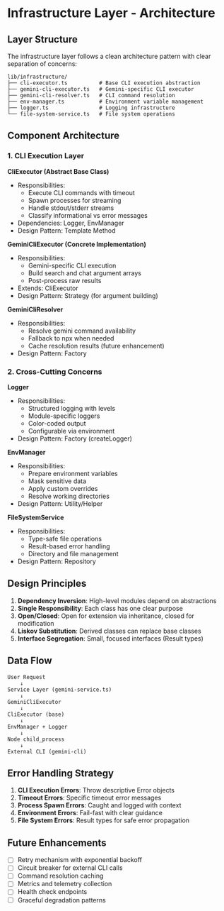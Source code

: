 # Infrastructure Layer - Architecture

## Layer Structure

The infrastructure layer follows a clean architecture pattern with clear separation of concerns:

```
lib/infrastructure/
├── cli-executor.ts          # Base CLI execution abstraction
├── gemini-cli-executor.ts   # Gemini-specific CLI executor
├── gemini-cli-resolver.ts   # CLI command resolution
├── env-manager.ts           # Environment variable management
├── logger.ts                # Logging infrastructure
└── file-system-service.ts   # File system operations
```

## Component Architecture

### 1. CLI Execution Layer

**CliExecutor (Abstract Base Class)**

- Responsibilities:
  - Execute CLI commands with timeout
  - Spawn processes for streaming
  - Handle stdout/stderr streams
  - Classify informational vs error messages
- Dependencies: Logger, EnvManager
- Design Pattern: Template Method

**GeminiCliExecutor (Concrete Implementation)**

- Responsibilities:
  - Gemini-specific CLI execution
  - Build search and chat argument arrays
  - Post-process raw results
- Extends: CliExecutor
- Design Pattern: Strategy (for argument building)

**GeminiCliResolver**

- Responsibilities:
  - Resolve gemini command availability
  - Fallback to npx when needed
  - Cache resolution results (future enhancement)
- Design Pattern: Factory

### 2. Cross-Cutting Concerns

**Logger**

- Responsibilities:
  - Structured logging with levels
  - Module-specific loggers
  - Color-coded output
  - Configurable via environment
- Design Pattern: Factory (createLogger)

**EnvManager**

- Responsibilities:
  - Prepare environment variables
  - Mask sensitive data
  - Apply custom overrides
  - Resolve working directories
- Design Pattern: Utility/Helper

**FileSystemService**

- Responsibilities:
  - Type-safe file operations
  - Result-based error handling
  - Directory and file management
- Design Pattern: Repository

## Design Principles

1. **Dependency Inversion**: High-level modules depend on abstractions
2. **Single Responsibility**: Each class has one clear purpose
3. **Open/Closed**: Open for extension via inheritance, closed for modification
4. **Liskov Substitution**: Derived classes can replace base classes
5. **Interface Segregation**: Small, focused interfaces (Result types)

## Data Flow

```
User Request
    ↓
Service Layer (gemini-service.ts)
    ↓
GeminiCliExecutor
    ↓
CliExecutor (base)
    ↓
EnvManager + Logger
    ↓
Node child_process
    ↓
External CLI (gemini-cli)
```

## Error Handling Strategy

1. **CLI Execution Errors**: Throw descriptive Error objects
2. **Timeout Errors**: Specific timeout error messages
3. **Process Spawn Errors**: Caught and logged with context
4. **Environment Errors**: Fail-fast with clear guidance
5. **File System Errors**: Result types for safe error propagation

## Future Enhancements

- [ ] Retry mechanism with exponential backoff
- [ ] Circuit breaker for external CLI calls
- [ ] Command resolution caching
- [ ] Metrics and telemetry collection
- [ ] Health check endpoints
- [ ] Graceful degradation patterns
